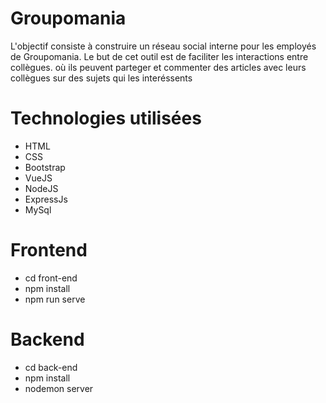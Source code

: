 # Groupomania

L'objectif consiste à construire un réseau social interne pour les employés de Groupomania. Le but de cet outil est de faciliter les interactions entre collègues. où ils peuvent parteger et commenter des articles avec leurs collègues sur des sujets qui les interéssents


# Technologies utilisées

- HTML
- CSS
- Bootstrap
- VueJS
- NodeJS
- ExpressJs
- MySql


# Frontend

- cd front-end
- npm install 
- npm run serve

# Backend

- cd back-end
- npm install
- nodemon server
